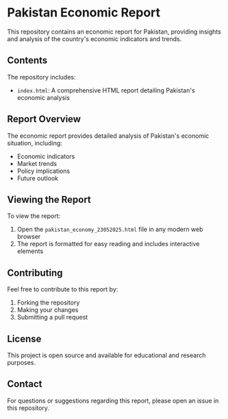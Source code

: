 # Pakistan Economic Report

This repository contains an economic report for Pakistan, providing insights and analysis of the country's economic indicators and trends.

## Contents

The repository includes:
- `index.html`: A comprehensive HTML report detailing Pakistan's economic analysis

## Report Overview

The economic report provides detailed analysis of Pakistan's economic situation, including:
- Economic indicators
- Market trends
- Policy implications
- Future outlook

## Viewing the Report

To view the report:
1. Open the `pakistan_economy_23052025.html` file in any modern web browser
2. The report is formatted for easy reading and includes interactive elements

## Contributing

Feel free to contribute to this report by:
1. Forking the repository
2. Making your changes
3. Submitting a pull request

## License

This project is open source and available for educational and research purposes.

## Contact

For questions or suggestions regarding this report, please open an issue in this repository. 